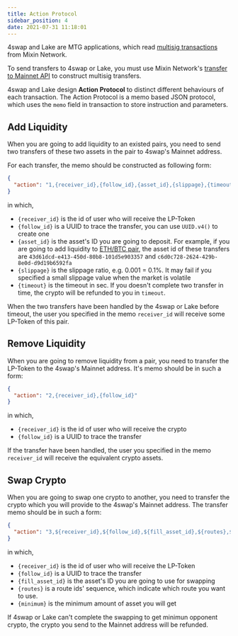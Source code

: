 ```yaml
---
title: Action Protocol
sidebar_position: 4
date: 2021-07-31 11:18:01
---
```


4swap and Lake are MTG applications, which read [multisig transactions](https://developers.mixin.one/document/wallet/api/multisigs/tutorial) from Mixin Network.

To send transfers to 4swap or Lake, you must use Mixin Network's [transfer to Mainnet API](https://developers.mixin.one/document/wallet/api/transfer-to-mainnet) to construct multisig transfers.

4swap and Lake design **Action Protocol** to distinct different behaviours of each transaction. The Action Protocol is a memo based JSON protocol, which uses the `memo` field in transaction to store instruction and parameters.

## Add Liquidity

When you are going to add liquidity to an existed pairs, you need to send two transfers of these two assets in the pair to 4swap's Mainnet address.

For each transfer, the memo should be constructed as following form:

```json
{
  "action": "1,{receiver_id},{follow_id},{asset_id},{slippage},{timeout}"
}
```

in which,

  - `{receiver_id}` is the id of user who will receive the LP-Token
  - `{follow_id}` is a UUID to trace the transfer, you can use `UUID.v4()` to create one
  - `{asset_id}` is the asset's ID you are going to deposit. For example, if you are going to add liquidity to [ETH/BTC pair](https://app.4swap.org/#/pair-info?base=43d61dcd-e413-450d-80b8-101d5e903357&quote=c6d0c728-2624-429b-8e0d-d9d19b6592fa), the asset id of these transfers are `43d61dcd-e413-450d-80b8-101d5e903357` and `c6d0c728-2624-429b-8e0d-d9d19b6592fa`
  - `{slippage}` is the slippage ratio, e.g. 0.001 = 0.1%. It may fail if you specified a small slippage value when the market is volatile
  - `{timeout}` is the timeout in sec. If you doesn't complete two transfer in time, the crypto will be refunded to you in `timeout`.

When the two transfers have been handled by the 4swap or Lake before timeout, the user you specified in the memo `receiver_id` will receive some LP-Token of this pair.


## Remove Liquidity

When you are going to remove liquidity from a pair, you need to transfer the LP-Token to the 4swap's Mainnet address. It's memo should be in such a form:

```json
{
  "action": "2,{receiver_id},{follow_id}"
}
```

in which,

  - `{receiver_id}` is the id of user who will receive the crypto
  - `{follow_id}` is a UUID to trace the transfer

If the transfer have been handled, the user you specified in the memo `receiver_id` will receive the equivalent crypto assets.

## Swap Crypto

When you are going to swap one crypto to another, you need to transfer the crypto which you will provide to the 4swap's Mainnet address. The transfer memo should be in such a form:

```json
{
  "action": "3,${receiver_id},${follow_id},${fill_asset_id},${routes},${minimum}"
}
```

in which,

  - `{receiver_id}` is the id of user who will receive the LP-Token
  - `{follow_id}` is a UUID to trace the transfer
  - `{fill_asset_id}` is the asset's ID you are going to use for swapping
  - `{routes}` is a route ids' sequence, which indicate which route you want to use.
  - `{minimum}` is the minimum amount of asset you will get

If 4swap or Lake can't complete the swapping to get minimun opponent crypto, the crypto you send to the Mainnet address will be refunded.

